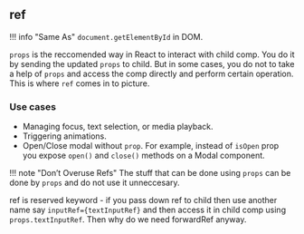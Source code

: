 ## ref

!!! info "Same As"
    `document.getElementById` in DOM.

`props` is the reccomended way in React to interact with child comp. You do it by sending the updated `props` to child. But in some cases, you do not to take a help of `props` and access the comp directly and perform certain operation. This is where `ref` comes in to picture.

### Use cases

- Managing focus, text selection, or media playback.
- Triggering animations.
- Open/Close modal without `prop`. For example, instead of `isOpen` prop you expose `open()` and `close()` methods on a Modal component.

!!! note "Don’t Overuse Refs"
    The stuff that can be done using `props` can be done by `props` and do not use it unneccesary.

ref is reserved keyword - if you pass down ref to child then use another name say `inputRef={textInputRef}` and then access it in child comp using `props.textInputRef`. Then why do we need forwardRef anyway.
